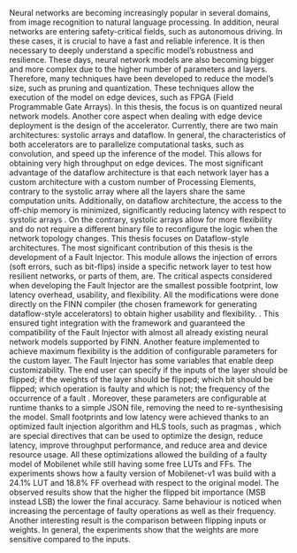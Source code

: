 Neural networks are becoming increasingly popular in several domains, from image
recognition to natural language processing. In addition, neural networks are entering
safety-critical fields, such as autonomous driving. In these cases, it is crucial to
have a fast and reliable inference. It is then necessary to deeply understand a
specific model’s robustness and resilience. These days, neural network models are
also becoming bigger and more complex due to the higher number of parameters
and layers. Therefore, many techniques have been developed to reduce the model’s
size, such as pruning and quantization. These techniques allow the execution of the
model on edge devices, such as FPGA (Field Programmable Gate Arrays). In this
thesis, the focus is on quantized neural network models. Another core aspect when
dealing with edge device deployment is the design of the accelerator. Currently,
there are two main architectures: systolic arrays and dataflow. In general, the
characteristics of both accelerators are to parallelize computational tasks, such as
convolution, and speed up the inference of the model. This allows for obtaining very
high throughput on edge devices. The most significant advantage of the dataflow
architecture is that each network layer has a custom architecture with a custom
number of Processing Elements, contrary to the systolic array where all the layers
share the same computation units. Additionally, on dataflow architecture, the
access to the off-chip memory is minimized, significantly reducing latency with
respect to systolic arrays . On the contrary, systolic arrays allow for more flexibility
and do not require a different binary file to reconfigure the logic when the network
topology changes. This thesis focuses on Dataflow-style architectures. The most
significant contribution of this thesis is the development of a Fault Injector. This
module allows the injection of errors (soft errors, such as bit-flips) inside a specific
network layer to test how resilient networks, or parts of them, are. The critical
aspects considered when developing the Fault Injector are the smallest possible
footprint, low latency overhead, usability, and flexibility. All the modifications
were done directly on the FINN compiler (the chosen framework for generating
dataflow-style accelerators) to obtain higher usability and flexibility. . This ensured
tight integration with the framework and guaranteed the compatibility of the Fault
Injector with almost all already existing neural network models supported by FINN.
Another feature implemented to achieve maximum flexibility is the addition of
configurable parameters for the custom layer. The Fault Injector has some variables
that enable deep customizability. The end user can specify if the inputs of the layer
should be flipped; if the weights of the layer should be flipped; which bit should be
flipped; which operation is faulty and which is not; the frequency of the occurrence
of a fault . Moreover, these parameters are configurable at runtime thanks to a
simple JSON file, removing the need to re-synthesising the model. Small footprints
and low latency were achieved thanks to an optimized fault injection algorithm
and HLS tools, such as pragmas , which are special directives that can be used to
optimize the design, reduce latency, improve throughput performance, and reduce
area and device resource usage. All these optimizations allowed the building of
a faulty model of Mobilenet while still having some free LUTs and FFs. The
experiments shows how a faulty version of Mobilenet-v1 was build with a 24.1%
LUT and 18.8% FF overhead with respect to the original model. The observed
results show that the higher the flipped bit importance (MSB instead LSB) the
lower the final accuracy. Same behaviour is noticed when increasing the percentage
of faulty operations as well as their frequency. Another interesting result is the
comparison between flipping inputs or weights. In general, the experiments show
that the weights are more sensitive compared to the inputs.